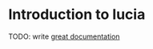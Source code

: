 # Introduction to lucia

TODO: write [great documentation](http://jacobian.org/writing/what-to-write/)

